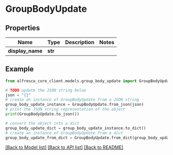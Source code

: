 # GroupBodyUpdate


## Properties

Name | Type | Description | Notes
------------ | ------------- | ------------- | -------------
**display_name** | **str** |  | 

## Example

```python
from alfresco_core_client.models.group_body_update import GroupBodyUpdate

# TODO update the JSON string below
json = "{}"
# create an instance of GroupBodyUpdate from a JSON string
group_body_update_instance = GroupBodyUpdate.from_json(json)
# print the JSON string representation of the object
print(GroupBodyUpdate.to_json())

# convert the object into a dict
group_body_update_dict = group_body_update_instance.to_dict()
# create an instance of GroupBodyUpdate from a dict
group_body_update_from_dict = GroupBodyUpdate.from_dict(group_body_update_dict)
```
[[Back to Model list]](../README.md#documentation-for-models) [[Back to API list]](../README.md#documentation-for-api-endpoints) [[Back to README]](../README.md)


